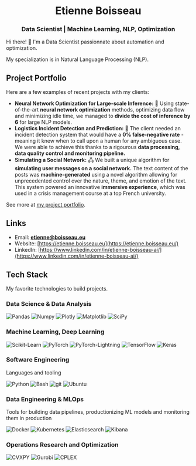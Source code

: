 <!--
**Nathravorn/Nathravorn** is a ✨ _special_ ✨ repository because its `README.md` (this file) appears on your GitHub profile.

Here are some ideas to get you started:

- 🔭 I’m currently working on ...
- 🌱 I’m currently learning ...
- 👯 I’m looking to collaborate on ...
- 🤔 I’m looking for help with ...
- 💬 Ask me about ...
- 📫 How to reach me: ...
- 😄 Pronouns: ...
- ⚡ Fun fact: ...
-->

<h1 align="center">Etienne Boisseau</h1>
<h3 align="center">Data Scientist | Machine Learning, NLP, Optimization</h3>

Hi there! 👋 I'm a Data Scientist passionnate about automation and optimization.

My specialization is in Natural Language Processing (NLP).

## Project Portfolio
Here are a few examples of recent projects with my clients:

- **Neural Network Optimization for Large-scale Inference:** 🧠 Using state-of-the-art **neural network optimization** methods, optimizing data flow and minimizing idle time, we managed to **divide the cost of inference by 6** for large NLP models.
- **Logistics Incident Detection and Prediction:** 🚚 The client needed an incident detection system that would have a **0% false-negative rate** - meaning it knew when to call upon a human for any ambiguous case. We were able to achieve this thanks to a rigourous **data processing, data quality control and monitoring pipeline.**
- **Simulating a Social Network:** 🖧 We built a unique algorithm for **simulating user messages on a social network.** The text content of the posts was **machine-generated** using a novel algorithm allowing for unprecedented control over the nature, theme, and emotion of the text. This system powered an innovative **immersive experience**, which was used in a crisis management course at a top French university.

See more at [my project portfolio](https://etienne.boisseau.eu#projects).

## Links

- Email: **etienne@boisseau.eu**
- Website: [https://etienne.boisseau.eu](https://etienne.boisseau.eu/)
- LinkedIn: [https://www.linkedin.com/in/etienne-boisseau-ai/](https://www.linkedin.com/in/etienne-boisseau-ai/)

## Tech Stack
My favorite technologies to build projects.

### Data Science & Data Analysis

<p>
<img alt="Pandas" src="https://img.shields.io/badge/-Pandas-150458?style=flat&logo=Pandas&logoColor=white"/>
<img alt="Numpy" src="https://img.shields.io/badge/numpy-013243.svg?style=flat&logo=numpy&logoColor=white"/>
<img alt="Plotly" src="https://img.shields.io/badge/Plotly-3F4F75.svg?style=flat&logo=plotly&logoColor=white"/>
<img alt="Matplotlib" src="https://img.shields.io/badge/Matplotlib-ffffff.svg?style=flat&logo=Matplotlib&logoColor=black"/>
<img alt="SciPy" src="https://img.shields.io/badge/SciPy-0C55A5.svg?style=flat&logo=scipy&logoColor=%white"/>
</p>

### Machine Learning, Deep Learning

<p>
<img alt="Scikit-Learn" src="https://img.shields.io/badge/scikit--learn-F7931E.svg?style=flat&logo=scikit-learn&logoColor=white"/>
<img alt="PyTorch" src="https://img.shields.io/badge/PyTorch-%23EE4C2C.svg?style=flat&logo=PyTorch&logoColor=white"/>
<img alt="PyTorch-Lightning" src="https://img.shields.io/badge/PyTorch%20Lightning-%23EE4C2C.svg?style=flat&logo=pytorchlightning&logoColor=white"/>
<img alt="TensorFlow" src="https://img.shields.io/badge/TensorFlow-%23FF6F00.svg?style=flat&logo=TensorFlow&logoColor=white"/>
<img alt="Keras" src="https://img.shields.io/badge/Keras-%23D00000.svg?style=flat&logo=Keras&logoColor=white"/>
</p>


### Software Engineering
Languages and tooling

<p>
<img alt="Python" src="https://img.shields.io/badge/-Python-3776AB?style=flat&logo=python&logoColor=white"/>
<img alt="Bash" src="https://img.shields.io/badge/-Bash-4EAA25?style=flat&logo=GNU Bash&logoColor=white"/>
<img alt="git" src="https://img.shields.io/badge/-Git-F05032?style=flat&logo=git&logoColor=white" />
<img alt="Ubuntu" src="https://img.shields.io/badge/-Ubuntu-E95420?style=flat&logo=ubuntu&logoColor=white"/>
</p>

### Data Engineering & MLOps
Tools for building data pipelines, productionizing ML models and monitoring them in production

<p>
<img alt="Docker" src="https://img.shields.io/badge/-Docker-46a2f1?style=flat&logo=docker&logoColor=white" />
<img alt="Kubernetes" src="https://img.shields.io/badge/-Kubernetes-326CE5?style=flat&logo=Kubernetes&logoColor=white" />
<img alt="Elasticsearch" src="https://img.shields.io/badge/-Elasticsearch-005571?style=flat&logo=Elasticsearch&logoColor=white" />
<img alt="Kibana" src="https://img.shields.io/badge/-Kibana-005571?style=flat&logo=Kibana&logoColor=white" />
</p>

### Operations Research and Optimization

<p>
<img alt="CVXPY" src="https://img.shields.io/badge/-CVXPY-3e4349?style=flat&logo=python&logoColor=white" />
<img alt="Gurobi" src="https://img.shields.io/badge/-Gurobi-dd2113?style=flat&logo=gurobi&logoColor=white" />
<img alt="CPLEX" src="https://img.shields.io/badge/-CPLEX-121212?style=flat&logo=ibm&logoColor=white" />
</p>
